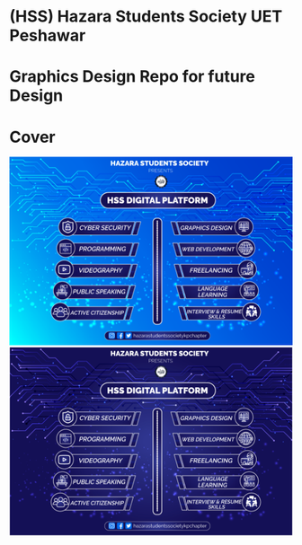 # (HSS) Hazara Students Society UET Peshawar
# Graphics Design Repo for future Design 
# Cover
<img src ="https://github.com/AhmedRaja1/HSS/blob/master/HSS-DIGITAL-PLATFORM-light.png">
<img src ="https://raw.githubusercontent.com/AhmedRaja1/HSS/master/HSS-DIGITAL-PLATFORM-dark-blue.png">
